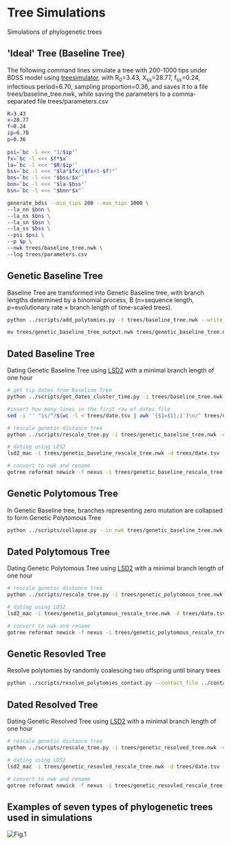 # Tree Simulations
Simulations of phylogenetic trees

## 'Ideal' Tree (Baseline Tree)

The following command lines simulate a tree with 200-1000 tips under BDSS model using [treesimulator](https://github.com/evolbioinfo/treesimulator), with R<sub>0</sub>=3.43, X<sub>ss</sub>=28.77, f<sub>ss</sub>=0.24, infectious period=6.70, sampling proportion=0.36, and saves it to a file trees/baseline_tree.nwk, while saving the parameters to a comma-separated file trees/parameters.csv

```bash
R=3.43
x=28.77
f=0.24
ip=6.70
p=0.36
        
psi=`bc -l <<< "1/$ip"`
fx=`bc -l <<< $f*$x`
la=`bc -l <<< "$R/$ip"`
bss=`bc -l <<< "$la*$fx/($fx+1-$f)"`
bns=`bc -l <<< "$bss/$x"`
bnn=`bc -l <<< "$la-$bss"`
bsn=`bc -l <<< "$bnn*$x"`

generate_bdss --min_tips 200 --max_tips 1000 \
--la_nn $bnn \
--la_ns $bns \
--la_sn $bsn \
--la_ss $bss \
--psi $psi \
--p $p \
--nwk trees/baseline_tree.nwk \
--log trees/parameters.csv
```

## Genetic Baseline Tree
Baseline Tree are transformed into Genetic Baseline tree, with branch lengths determined by a binomial process, B (n=sequence length, p=evolutionary rate × branch length of time-scaled trees).
```bash
python ../scripts/add_polytomies.py -t trees/baseline_tree.nwk --write_trees 1 --scale day --seq_size 29903 --prefix trees/genetic_baseline_tree

mv trees/genetic_baseline_tree_output.nwk trees/genetic_baseline_tree.nwk
```

## Dated Baseline Tree
Dating Genetic Baseline Tree using [LSD2](https://github.com/tothuhien/lsd2) with a minimal branch length of one hour
```bash
# get tip dates from Baseline Tree
python ../scripts/get_dates_cluster_time.py -i trees/baseline_tree.nwk -p 0 -od trees/date.tsv -oc ../contact_tracing/contact_data/contact_0.csv -t 0

#insert how many lines in the first row of dates file
sed -i '' "1s/^/$(wc -l < trees/date.tsv | awk '{$1=$1};1')\n/" trees/date.tsv

# rescale genetic distance tree
python ../scripts/rescale_tree.py -i trees/genetic_baseline_tree.nwk -o trees/genetic_baseline_rescale_tree.nwk -s 29903

# dating using LDS2
lsd2_mac -i trees/genetic_baseline_rescale_tree.nwk -d trees/date.tsv -l -1 -s 29903 -w trees/clock.txt -q 0.0004 -u 0.0001141552511 -U 0.0001141552511 -r l

# convert to nwk and rename
gotree reformat newick -f nexus -i trees/genetic_baseline_rescale_tree.nwk.result.date.nexus -o trees/dated_baseline_tree.nwk
```

## Genetic Polytomous Tree
In Genetic Baseline tree, branches representing zero mutation are collapsed to form Genetic Polytomous Tree
```bash
python ../scripts/collapse.py --in_nwk trees/genetic_baseline_tree.nwk --out_nwk trees/genetic_polytomous_tree.nwk --aln_len 1
```

## Dated Polytomous Tree
Dating Genetic Polytomous Tree using [LSD2](https://github.com/tothuhien/lsd2) with a minimal branch length of one hour
```bash
# rescale genetic distance tree
python ../scripts/rescale_tree.py -i trees/genetic_polytomous_tree.nwk -o trees/genetic_polytomous_rescale_tree.nwk -s 29903

# dating using LDS2
lsd2_mac -i trees/genetic_polytomous_rescale_tree.nwk -d trees/date.tsv -l -1 -s 29903 -w trees/clock.txt -q 0.0004 -u 0.0001141552511 -U 0.0001141552511 -r l

# convert to nwk and rename
gotree reformat newick -f nexus -i trees/genetic_polytomous_rescale_tree.nwk.result.date.nexus -o trees/dated_polytomous_tree.nwk
```

## Genetic Resovled Tree
Resolve polytomies by randomly coalescing two offspring until binary trees
```bash
python ../scripts/resolve_polytomies_contact.py --contact_file ../contact_tracing/contact_data/contact_0.csv --in_nwk trees/genetic_polytomous_tree.nwk --aln_len 1 --out_nwk trees/genetic_resolved_tree.nwk
```

## Dated Resolved Tree
Dating Genetic Resolved Tree using [LSD2](https://github.com/tothuhien/lsd2) with a minimal branch length of one hour
```bash
# rescale genetic distance tree
python ../scripts/rescale_tree.py -i trees/genetic_resolved_tree.nwk -o trees/genetic_resovled_rescale_tree.nwk -s 29903

# dating using LDS2
lsd2_mac -i trees/genetic_resovled_rescale_tree.nwk -d trees/date.tsv -l -1 -s 29903 -w trees/clock.txt -q 0.0004 -u 0.0001141552511 -U 0.0001141552511 -r l

# convert to nwk and rename
gotree reformat newick -f nexus -i trees/genetic_resovled_rescale_tree.nwk.result.date.nexus -o trees/dated_resovled_tree.nwk
```

## Examples of seven types of phylogenetic trees used in simulations
![Fig.1](dl-phylodynamics-ct/tree_simulations/tree_simulation.png)